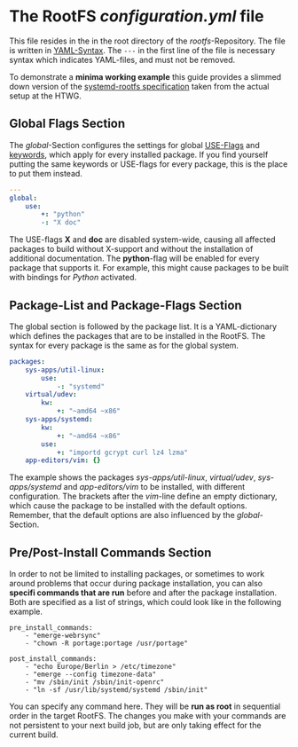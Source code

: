 # The RootFS ***configuration.yml*** file
This file resides in the in the root directory of the 
*rootfs*-Repository. The file is written in [YAML-Syntax](http://yaml.org/). The
`---` in the first line of the file is necessary syntax which indicates
YAML-files, and must not be removed.

To demonstrate a **minima working example** this guide provides a slimmed down
version of the [systemd-rootfs
specification](examples/systemd/configuration.yml) taken from the actual setup
at the HTWG.

## Global Flags Section
The *global*-Section configures the settings for global
[USE-Flags](../../background/common/terminology.md#USE-flags) and 
[keywords](../../background/common/terminology.md#keywords), which apply for every
installed package. If you find yourself putting the same keywords or USE-flags
for every package, this is the place to put them instead.

```yaml
---
global:
    use:
        +: "python"
        -: "X doc"
```
The USE-flags **X** and **doc** are disabled system-wide, causing all affected
packages to build without X-support and without the installation of additional
documentation. The **python**-flag will be enabled for every package that
supports it. For example, this might cause packages to be built with bindings
for *Python* activated.


## Package-List and Package-Flags Section
The global section is followed by the package list. It is a YAML-dictionary
which defines the packages that are to be installed in the RootFS. The syntax
for every package is the same as for the global system.
```yaml
packages:
    sys-apps/util-linux:
        use:
            -: "systemd"
    virtual/udev:
        kw:
            +: "~amd64 ~x86"
    sys-apps/systemd:
        kw:
            +: "~amd64 ~x86"
        use: 
            +: "importd gcrypt curl lz4 lzma"
    app-editors/vim: {}
```
The example shows the packages *sys-apps/util-linux*, *virtual/udev*,
*sys-apps/systemd* and *app-editors/vim* to be installed, with different
configuration. The brackets after the *vim*-line define an empty dictionary,
which cause the package to be installed with the default options. Remember, that
the default options are also influenced by the *global*-Section.

## Pre/Post-Install Commands Section
In order to not be limited to installing packages, or sometimes to work around
problems that occur during package installation, you can also **specifi
commands that are run** before and after the package installation. Both are
specified as a list of strings, which could look like in the following example.
```
pre_install_commands:
    - "emerge-webrsync"
    - "chown -R portage:portage /usr/portage"

post_install_commands:
    - "echo Europe/Berlin > /etc/timezone"
    - "emerge --config timezone-data"
    - "mv /sbin/init /sbin/init-openrc"
    - "ln -sf /usr/lib/systemd/systemd /sbin/init"
```
You can specify any command here. They will be **run as root** in sequential
order in the target RootFS. The changes you make with your commands are not
persistent to your next build job, but are only taking effect for the current
build.

